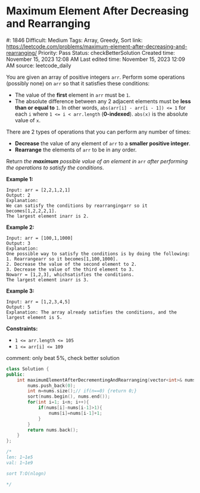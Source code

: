 # Maximum Element After Decreasing and Rearranging

#: 1846
Difficult: Medium
Tags: Array, Greedy, Sort
link: https://leetcode.com/problems/maximum-element-after-decreasing-and-rearranging/
Priority: Pass
Status: checkBetterSolution
Created time: November 15, 2023 12:08 AM
Last edited time: November 15, 2023 12:09 AM
source: leetcode_daily

You are given an array of positive integers `arr`. Perform some operations (possibly none) on `arr` so that it satisfies these conditions:

- The value of the **first** element in `arr` must be `1`.
- The absolute difference between any 2 adjacent elements must be **less than or equal to** `1`. In other words, `abs(arr[i] - arr[i - 1]) <= 1` for each `i` where `1 <= i < arr.length` (**0-indexed**). `abs(x)` is the absolute value of `x`.

There are 2 types of operations that you can perform any number of times:

- **Decrease** the value of any element of `arr` to a **smaller positive integer**.
- **Rearrange** the elements of `arr` to be in any order.

Return *the **maximum** possible value of an element in* `arr` *after performing the operations to satisfy the conditions*.

**Example 1:**

```
Input: arr = [2,2,1,2,1]
Output: 2
Explanation:
We can satisfy the conditions by rearrangingarr so it becomes[1,2,2,2,1].
The largest element inarr is 2.

```

**Example 2:**

```
Input: arr = [100,1,1000]
Output: 3
Explanation:
One possible way to satisfy the conditions is by doing the following:
1. Rearrangearr so it becomes[1,100,1000].
2. Decrease the value of the second element to 2.
3. Decrease the value of the third element to 3.
Nowarr = [1,2,3], whichsatisfies the conditions.
The largest element inarr is 3.
```

**Example 3:**

```
Input: arr = [1,2,3,4,5]
Output: 5
Explanation: The array already satisfies the conditions, and the largest element is 5.

```

**Constraints:**

- `1 <= arr.length <= 105`
- `1 <= arr[i] <= 109`

comment: only beat 5%, check better solution

```cpp
class Solution {
public:
    int maximumElementAfterDecrementingAndRearranging(vector<int>& nums) {
        nums.push_back(0);
        int n=nums.size();// if(n==0) {return 0;}
        sort(nums.begin(), nums.end());
        for(int i=1; i<n; i++){
            if(nums[i]-nums[i-1]>1){
                nums[i]=nums[i-1]+1;
            }
        }
        return nums.back();
    }
};

/*
len: 1~1e5
val: 1~1e9

sort T:O(nlogn)

*/
```